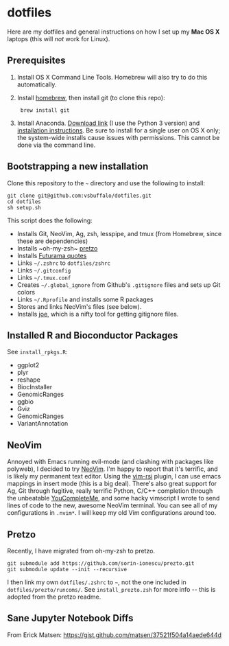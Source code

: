 # dotfiles

Here are my dotfiles and general instructions on how I set up my **Mac OS X**
laptops (this will *not* work for Linux).

## Prerequisites

1. Install OS X Command Line Tools. Homebrew will also try to do 
   this automatically.
2. Install [homebrew](https://brew.sh), then install git (to clone this repo):

        brew install git
        
3. Install Anaconda. [Download link](https://www.anaconda.com/download/) (I use
   the Python 3 version) and [installation
   instructions](https://docs.continuum.io/anaconda/install/mac-os#macos-graphical-install).
   Be sure to install for a single user on OS X only; the system-wide installs
   cause issues with permissions. This cannot be done via the command line.

## Bootstrapping a new installation

Clone this repository to the `~` directory and use the following to install:

    git clone git@github.com:vsbuffalo/dotfiles.git
    cd dotfiles
    sh setup.sh

This script does the following:

 - Installs Git, NeoVim, Ag, zsh, lesspipe, and tmux (from Homebrew, since
   these are dependencies)
 - Installs ~oh-my-zsh~ [pretzo](https://github.com/sorin-ionescu/prezto)
 - Installs [Futurama quotes](https://github.com/vsbuffalo/good-news-everyone)
 - Links `~/.zshrc` to `dotfiles/zshrc`
 - Links `~/.gitconfig`
 - Links `~/.tmux.conf`
 - Creates `~/.global_ignore` from Github's `.gitignore` files and sets up Git
   colors
 - Links `~/.Rprofile` and installs some R packages
 - Stores and links NeoVim's files (see below).
 - Installs [joe](https://github.com/karan/joe), which is a nifty tool for getting gitignore files.

## Installed R and Bioconductor Packages

See `install_rpkgs.R`:

 - ggplot2
 - plyr
 - reshape
 - BiocInstaller
 - GenomicRanges
 - ggbio
 - Gviz
 - GenomicRanges
 - VariantAnnotation

## NeoVim

Annoyed with Emacs running evil-mode (and clashing with packages like polyweb),
I decided to try [NeoVim](http://neovim.io/). I'm happy to report that it's
terrific, and is likely my permanent text editor. Using the
[vim-rsi](https://github.com/tpope/vim-rsi) plugin, I can use emacs mappings in
insert mode (this is a big deal). There's also great support for Ag, Git
through fugitive, really terrific Python, C/C++ completion through the
unbeatable [YouCompleteMe](https://github.com/Valloric/YouCompleteMe), and some
hacky vimscript I wrote to send lines of code to the new, awesome NeoVim
terminal. You can see all of my configurations in `.nvim*`. I will keep my old
Vim configurations around too.

## Pretzo

Recently, I have migrated from oh-my-zsh to pretzo.

    git submodule add https://github.com/sorin-ionescu/prezto.git
    git submodule update --init --recursive

I then link my own `dotfiles/.zshrc` to `~`, not the one included in
`dotfiles/prezto/runcoms/`. See `install_prezto.zsh` for more info -- this is
adopted from the pretzo readme.

## Sane Jupyter Notebook Diffs

From Erick Matsen: https://gist.github.com/matsen/37521f504a14aede644d
